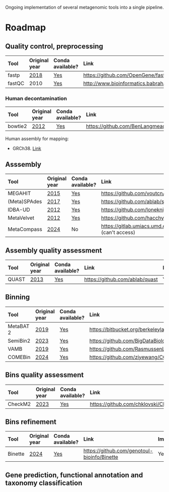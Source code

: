 Ongoing implementation of several metagenomic tools into a single pipeline.

# Roadmap

## Quality control, preprocessing

| Tool   | Original year                                         | Conda available?                            | Link                                                      | Implemented? |
| :----- | :---------------------------------------------------- | :------------------------------------------ | :-------------------------------------------------------- | :----------- |
| fastp  | [2018](https://doi.org/10.1093/bioinformatics/bty560) | [Yes](https://anaconda.org/bioconda/fastp)  | https://github.com/OpenGene/fastp                         | Yes          |
| fastQC | 2010                                                  | [Yes](https://anaconda.org/bioconda/fastqc) | http://www.bioinformatics.babraham.ac.uk/projects/fastqc/ | Yes          |

### Human decontamination

| Tool    | Original year                              | Conda available?                             | Link                                   | Implemented? |
| :------ | :----------------------------------------- | :------------------------------------------- | :------------------------------------- | :----------- |
| bowtie2 | [2012](https://doi.org/10.1038/nmeth.1923) | [Yes](https://anaconda.org/bioconda/bowtie2) | https://github.com/BenLangmead/bowtie2 | Yes          |

Human assembly for mapping: 

* GRCh38. [Link](https://www.ncbi.nlm.nih.gov/datasets/genome/GCF_000001405.40/)

## Asssembly

| Tool         | Original year                                                  | Conda available?                                | Link                                                          | Implemented? |
| :----------- | :------------------------------------------------------------- | :---------------------------------------------- | :------------------------------------------------------------ | :----------- |
| MEGAHIT      | [2015](https://doi.org/10.1093/bioinformatics/btv033)          | [Yes](https://anaconda.org/bioconda/megahit)    | https://github.com/voutcn/megahit                             | Yes          |
| (Meta)SPAdes | [2017](https://doi.org/10.1101/gr.213959.116)                  | [Yes](https://anaconda.org/bioconda/spades)     | https://github.com/ablab/spades                               | Yes          |
| IDBA-UD      | [2012](https://doi.org/10.1093/bioinformatics/bts174)          | [Yes](https://anaconda.org/bioconda/idba)       | https://github.com/loneknightpy/idba                          | No           |
| MetaVelvet   | [2012](https://doi.org/10.1093/nar/gks678)                     | [Yes](https://anaconda.org/bioconda/metavelvet) | https://github.com/hacchy/MetaVelvet                          | No           |
| MetaCompass  | [2024](https://arxiv.org/ftp/arxiv/papers/2403/2403.01578.pdf) | No                                              | https://gitlab.umiacs.umd.edu/mpop/metacompass (can't access) | No           |

## Assembly quality assessment

| Tool  | Original year                                         | Conda available?                           | Link                           | Implemented? |
| :---- | :---------------------------------------------------- | :----------------------------------------- | :----------------------------- | :----------- |
| QUAST | [2013](https://doi.org/10.1093/bioinformatics/btt086) | [Yes](https://anaconda.org/bioconda/quast) | https://github.com/ablab/quast | Yes          |

## Binning

| Tool      | Original year                                          | Conda available?                              | Link                                                  | Implemented? |
|:--------- |:------------------------------------------------------ |:--------------------------------------------- |:----------------------------------------------------- |:------------ |
| MetaBAT 2 | [2019](https://doi.org/10.7717%2Fpeerj.7359)           | [Yes](https://anaconda.org/bioconda/metabat2) | https://bitbucket.org/berkeleylab/metabat/src/master/ | Yes          |
| SemiBin2  | [2023](https://doi.org/10.1093/bioinformatics/btad209) | [Yes](https://anaconda.org/bioconda/semibin)  | https://github.com/BigDataBiology/SemiBin             | Yes          |
| VAMB      | [2019](https://doi.org/10.1038/s41587-020-00777-4)     | [Yes](https://anaconda.org/bioconda/vamb)     | https://github.com/RasmussenLab/vamb                  | Yes          |
| COMEBin   | [2024](https://doi.org/10.1038/s41467-023-44290-z)     | [Yes](https://anaconda.org/bioconda/comebin)  | https://github.com/ziyewang/COMEBin                   | No           |

## Bins quality assessment

| Tool    | Original year                                      | Conda available?                             | Link                                 | Implemented? |
| :------ | :------------------------------------------------- | :------------------------------------------- | :----------------------------------- | :----------- |
| CheckM2 | [2023](https://doi.org/10.1038/s41592-023-01940-w) | [Yes](https://anaconda.org/bioconda/checkm2) | https://github.com/chklovski/CheckM2 | Yes          |

## Bins refinement

| Tool    | Original year                                     | Conda available?                             | Link                                        | Implemented? |
|:------- |:------------------------------------------------- |:-------------------------------------------- |:------------------------------------------- |:------------ |
| Binette | [2024](https://doi.org/10.1101/2024.04.20.585171) | [Yes](https://anaconda.org/bioconda/binette) | https://github.com/genotoul-bioinfo/Binette | Yes           |

## Gene prediction, functional annotation and taxonomy classification